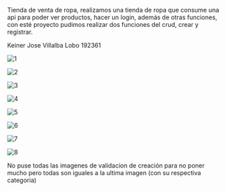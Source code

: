 Tienda de venta de ropa, realizamos una tienda de ropa que consume una api para poder ver productos, hacer un login, además de otras funciones, con esté proyecto pudimos realizar dos funciones del crud, crear y registrar.


Keiner Jose Villalba Lobo 192361


![1](https://github.com/user-attachments/assets/70a89844-7848-42ee-8be2-26c19151e7c6)

![2](https://github.com/user-attachments/assets/11d1cb51-846a-40a3-a320-e4f31b1cff73)


![3](https://github.com/user-attachments/assets/d6e6fef1-ca93-4f14-9cdf-b2f98653072f)

![4](https://github.com/user-attachments/assets/dd047f55-6c75-4050-9fc8-b9769049d3d9)

![5](https://github.com/user-attachments/assets/e4ad873a-4b63-4b45-aea8-432907b7bb17)

![6](https://github.com/user-attachments/assets/0cbbc24b-9717-4718-92f2-a08b9ccfb927)

![7](https://github.com/user-attachments/assets/0655e491-75e1-4e07-b3d4-ab6b76513356)

![8](https://github.com/user-attachments/assets/9bd83ee6-b2b6-42cc-958f-e322cd339061)

No puse todas las imagenes de validacion de creación para no poner mucho pero todas son iguales a la ultima imagen (con su respectiva categoria)






